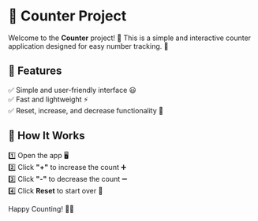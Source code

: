 # 🔢 Counter Project  

Welcome to the **Counter** project! 🎉 This is a simple and interactive counter application designed for easy number tracking. 🚀  

## 📌 Features  

✅ Simple and user-friendly interface 😃  
✅ Fast and lightweight ⚡  
✅ Reset, increase, and decrease functionality 🔄  

## 🚀 How It Works  

1️⃣ Open the app 🖥️  
2️⃣ Click **"+"** to increase the count ➕  
3️⃣ Click **"-"** to decrease the count ➖  
4️⃣ Click **Reset** to start over 🔄  



Happy Counting! 🎯✨  
